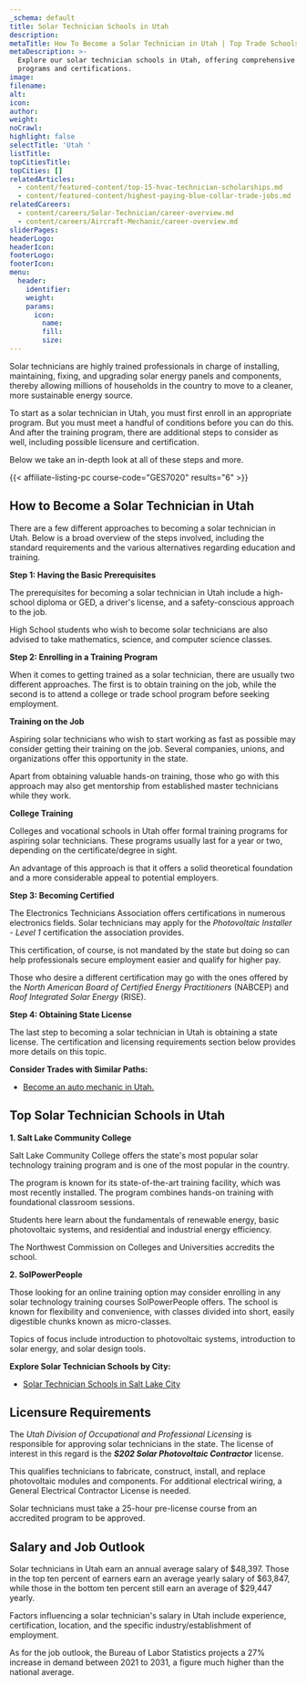```yaml
---
_schema: default
title: Solar Technician Schools in Utah
description:
metaTitle: How To Become a Solar Technician in Utah | Top Trade Schools
metaDescription: >-
  Explore our solar technician schools in Utah, offering comprehensive training
  programs and certifications.
image:
filename:
alt:
icon:
author:
weight:
noCrawl:
highlight: false
selectTitle: 'Utah '
listTitle:
topCitiesTitle:
topCities: []
relatedArticles:
  - content/featured-content/top-15-hvac-technician-scholarships.md
  - content/featured-content/highest-paying-blue-collar-trade-jobs.md
relatedCareers:
  - content/careers/Solar-Technician/career-overview.md
  - content/careers/Aircraft-Mechanic/career-overview.md
sliderPages:
headerLogo:
headerIcon:
footerLogo:
footerIcon:
menu:
  header:
    identifier:
    weight:
    params:
      icon:
        name:
        fill:
        size:
---
```

Solar technicians are highly trained professionals in charge of installing, maintaining, fixing, and upgrading solar energy panels and components, thereby allowing millions of households in the country to move to a cleaner, more sustainable energy source.

To start as a solar technician in Utah, you must first enroll in an appropriate program. But you must meet a handful of conditions before you can do this. And after the training program, there are additional steps to consider as well, including possible licensure and certification.

Below we take an in-depth look at all of these steps and more.

{{< affiliate-listing-pc course-code="GES7020" results="6" >}}

## **How to Become** a Solar Technician in Utah

There are a few different approaches to becoming a solar technician in Utah. Below is a broad overview of the steps involved, including the standard requirements and the various alternatives regarding education and training.

**Step 1: Having the Basic Prerequisites**

The prerequisites for becoming a solar technician in Utah include a high-school diploma or GED, a driver's license, and a safety-conscious approach to the job.

High School students who wish to become solar technicians are also advised to take mathematics, science, and computer science classes.

**Step 2: Enrolling in a Training Program**

When it comes to getting trained as a solar technician, there are usually two different approaches. The first is to obtain training on the job, while the second is to attend a college or trade school program before seeking employment.

**Training on the Job**

Aspiring solar technicians who wish to start working as fast as possible may consider getting their training on the job. Several companies, unions, and organizations offer this opportunity in the state.

Apart from obtaining valuable hands-on training, those who go with this approach may also get mentorship from established master technicians while they work.

**College Training**

Colleges and vocational schools in Utah offer formal training programs for aspiring solar technicians. These programs usually last for a year or two, depending on the certificate/degree in sight.

An advantage of this approach is that it offers a solid theoretical foundation and a more considerable appeal to potential employers.

**Step 3: Becoming Certified**

The Electronics Technicians Association offers certifications in numerous electronics fields. Solar technicians may apply for the *Photovoltaic Installer - Level 1* certification the association provides.

This certification, of course, is not mandated by the state but doing so can help professionals secure employment easier and qualify for higher pay.

Those who desire a different certification may go with the ones offered by the *North American Board of Certified Energy Practitioners* (NABCEP) and *Roof Integrated Solar Energy* (RISE).

**Step 4: Obtaining State License**

The last step to becoming a solar technician in Utah is obtaining a state license. The certification and licensing requirements section below provides more details on this topic.

**Consider Trades with Similar Paths:**

* [Become an auto mechanic in Utah.](https://toptradeschools.com/near-you/auto-mechanic/utah/)

## **Top Solar Technician Schools in Utah**

**1\. Salt Lake Community College**

Salt Lake Community College offers the state's most popular solar technology training program and is one of the most popular in the country.

The program is known for its state-of-the-art training facility, which was most recently installed. The program combines hands-on training with foundational classroom sessions.

Students here learn about the fundamentals of renewable energy, basic photovoltaic systems, and residential and industrial energy efficiency.

The Northwest Commission on Colleges and Universities accredits the school.

**2\. SolPowerPeople**

Those looking for an online training option may consider enrolling in any solar technology training courses SolPowerPeople offers. The school is known for flexibility and convenience, with classes divided into short, easily digestible chunks known as micro-classes.

Topics of focus include introduction to photovoltaic systems, introduction to solar energy, and solar design tools.

**Explore Solar Technician Schools by City:**

* [Solar Technician Schools in Salt Lake City](https://toptradeschools.com/near-you/solar-technician/utah/salt-lake-city/)

## **Licensure Requirements**

The *Utah Division of Occupational and Professional Licensing* is responsible for approving solar technicians in the state. The license of interest in this regard is the ***S202 Solar Photovoltaic Contractor*** license.

This qualifies technicians to fabricate, construct, install, and replace photovoltaic modules and components. For additional electrical wiring, a General Electrical Contractor License is needed.

Solar technicians must take a 25-hour pre-license course from an accredited program to be approved.

## **Salary and Job Outlook**

Solar technicians in Utah earn an annual average salary of $48,397. Those in the top ten percent of earners earn an average yearly salary of $63,847, while those in the bottom ten percent still earn an average of $29,447 yearly.

Factors influencing a solar technician's salary in Utah include experience, certification, location, and the specific industry/establishment of employment.

As for the job outlook, the Bureau of Labor Statistics projects a 27% increase in demand between 2021 to 2031, a figure much higher than the national average.